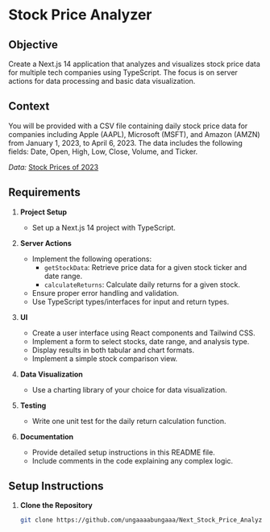 # Stock Price Analyzer

## Objective
Create a Next.js 14 application that analyzes and visualizes stock price data for multiple tech companies using TypeScript. The focus is on server actions for data processing and basic data visualization.

## Context
You will be provided with a CSV file containing daily stock price data for companies including Apple (AAPL), Microsoft (MSFT), and Amazon (AMZN) from January 1, 2023, to April 6, 2023. The data includes the following fields: Date, Open, High, Low, Close, Volume, and Ticker.

*Data:* [Stock Prices of 2023](https://www.kaggle.com/datasets/sabasaeed1953/stock-prices-of-2023/data)

## Requirements

1. **Project Setup**
   - Set up a Next.js 14 project with TypeScript.

2. **Server Actions**
   - Implement the following operations:
     - `getStockData`: Retrieve price data for a given stock ticker and date range.
     - `calculateReturns`: Calculate daily returns for a given stock.
   - Ensure proper error handling and validation.
   - Use TypeScript types/interfaces for input and return types.

3. **UI**
   - Create a user interface using React components and Tailwind CSS.
   - Implement a form to select stocks, date range, and analysis type.
   - Display results in both tabular and chart formats.
   - Implement a simple stock comparison view.

4. **Data Visualization**
   - Use a charting library of your choice for data visualization.

5. **Testing**
   - Write one unit test for the daily return calculation function.

6. **Documentation**
   - Provide detailed setup instructions in this README file.
   - Include comments in the code explaining any complex logic.

## Setup Instructions

1. **Clone the Repository**
   ```bash
   git clone https://github.com/ungaaaabungaaa/Next_Stock_Price_Analyzer

